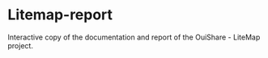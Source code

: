 # Litemap-report
Interactive copy of the documentation and report of the OuiShare - LiteMap project.
